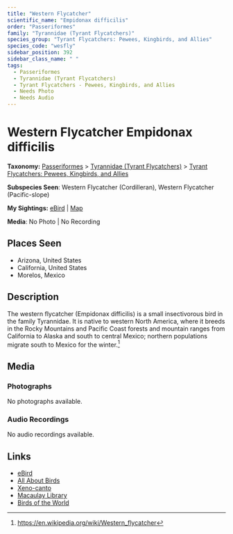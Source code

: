 ```yaml
---
title: "Western Flycatcher"
scientific_name: "Empidonax difficilis"
order: "Passeriformes"
family: "Tyrannidae (Tyrant Flycatchers)"
species_group: "Tyrant Flycatchers: Pewees, Kingbirds, and Allies"
species_code: "wesfly"
sidebar_position: 392
sidebar_class_name: " "
tags: 
  - Passeriformes
  - Tyrannidae (Tyrant Flycatchers)
  - Tyrant Flycatchers - Pewees, Kingbirds, and Allies
  - Needs Photo
  - Needs Audio
---
```


# Western Flycatcher <span className='sci_name'>Empidonax difficilis</span>

**Taxonomy:** [Passeriformes](/tags/passeriformes) > [Tyrannidae (Tyrant Flycatchers)](/tags/tyrannidae-tyrant-flycatchers) > [Tyrant Flycatchers: Pewees, Kingbirds, and Allies](/tags/tyrant-flycatchers-pewees-kingbirds-and-allies)

**Subspecies Seen**: Western Flycatcher (Cordilleran), Western Flycatcher (Pacific-slope)

**My Sightings:** [eBird](https://ebird.org/lifelist?r=world&time=life&spp=wesfly) | [Map](/map?species_code=wesfly)

**Media**: No Photo | No Recording

## Places Seen

* Arizona, United States
* California, United States
* Morelos, Mexico

## Description
The western flycatcher (Empidonax difficilis) is a small insectivorous bird in the family Tyrannidae.  It is native to western North America, where it breeds in the Rocky Mountains and Pacific Coast forests and mountain ranges from California to Alaska and south to central Mexico; northern populations migrate south to Mexico for the winter.[^1]

[^1]: https://en.wikipedia.org/wiki/Western_flycatcher

## Media
### Photographs
No photographs available.

### Audio Recordings
No audio recordings available.

## Links
* [eBird](https://ebird.org/species/wesfly) 
* [All About Birds](https://www.allaboutbirds.org/guide/wesfly) 
* [Xeno-canto](https://www.xeno-canto.org/species/empidonax-difficilis) 
* [Macaulay Library](https://search.macaulaylibrary.org/catalog?taxonCode=wesfly&sort=rating_rank_desc)
* [Birds of the World](https://birdsoftheworld.org/bow/species/wesfly)
